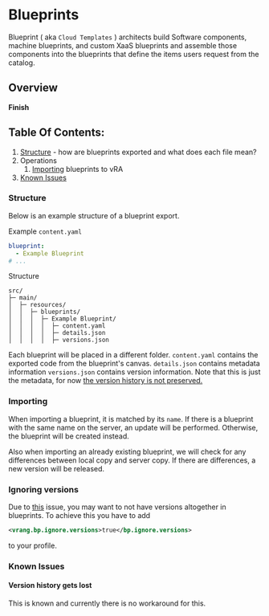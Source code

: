 # Blueprints
Blueprint ( aka `Cloud Templates` ) architects build Software components, machine blueprints, and custom XaaS 
blueprints and assemble those components into the blueprints that define the items users request from the catalog.

## Overview
**Finish**

## Table Of Contents:
1. [Structure](#structure) - how are blueprints exported and what does each file mean?
2. Operations
   1. [Importing](#importing) blueprints to vRA
3. [Known Issues](#known-issues)

### Structure
Below is an example structure of a blueprint export.

Example `content.yaml`
```yaml
blueprint:
  - Example Blueprint
# ...
```

Structure
```
src/
├─ main/
│  ├─ resources/
│  │  ├─ blueprints/
│  │  │  ├─ Example Blueprint/
│  │  │  │  ├─ content.yaml
│  │  │  │  ├─ details.json
│  │  │  │  ├─ versions.json
```

Each blueprint will be placed in a different folder.
`content.yaml` contains the exported code from the blueprint's canvas.
`details.json` contains metadata information
`versions.json` contains version information. Note that this is just the metadata, for now [the version history is not preserved.](#version-history-gets-lost)

### Importing
When importing a blueprint, it is matched by its `name`. If there is a blueprint with the same name on the server,
an update will be performed. Otherwise, the blueprint will be created instead.

Also when importing an already existing blueprint, we will check for any differences between local copy and server copy. 
If there are differences, a new version will be released.

### Ignoring versions
Due to [this](#version-history-gets-lost) issue, you may want to not have versions altogether in blueprints. To achieve this
you have to add 
```xml
<vrang.bp.ignore.versions>true</bp.ignore.versions>
```
to your profile.

### Known Issues

#### Version history gets lost
This is known and currently there is no workaround for this.

